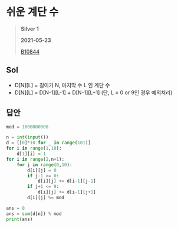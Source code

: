 # 쉬운 계단 수
> **Silver 1**
>
> **2021-05-23**
>
> [B10844](https://www.acmicpc.net/problem/10844)

## Sol

* D[N][L] = 길이가 N, 마지막 수 L 인 계단 수
* D[N][L] = D[N-1][L-1] + D[N-1][L+1] (단, L = 0 or 9인 경우 예외처리)

## 답안
```python
mod = 1000000000

n = int(input())
d = [[0]*10 for _ in range(101)]
for i in range(1,10):
    d[1][i] = 1
for i in range(2,n+1):
    for j in range(0,10):
        d[i][j] = 0
        if j-1 >= 0:
            d[i][j] += d[i-1][j-1]
        if j+1 <= 9:
            d[i][j] += d[i-1][j+1]
        d[i][j] %= mod

ans = 0
ans = sum(d[n]) % mod
print(ans)
```